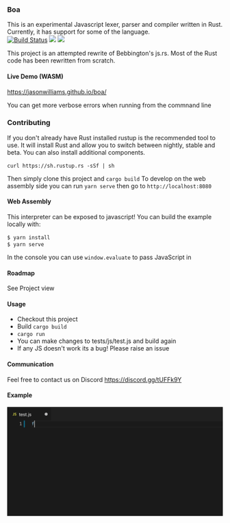 ### Boa

This is an experimental Javascript lexer, parser and compiler written in Rust. Currently, it has support for some of the language.  
[![Build Status](https://travis-ci.com/jasonwilliams/boa.svg?branch=master)](https://travis-ci.com/jasonwilliams/boa)
[![](http://meritbadge.herokuapp.com/boa)](https://crates.io/crates/boa)
[![](https://docs.rs/Boa/badge.svg)](https://docs.rs/Boa/)

This project is an attempted rewrite of Bebbington's js.rs. Most of the Rust code has been rewritten from scratch.

#### Live Demo (WASM)

https://jasonwilliams.github.io/boa/

You can get more verbose errors when running from the commnand line

### Contributing

If you don't already have Rust installed rustup is the recommended tool to use. It will install Rust and allow you to switch between nightly, stable and beta. You can also install additional components.

```
curl https://sh.rustup.rs -sSf | sh
```

Then simply clone this project and `cargo build`
To develop on the web assembly side you can run `yarn serve` then go to `http://localhost:8080`

#### Web Assembly

This interpreter can be exposed to javascript!
You can build the example locally with:

```
$ yarn install
$ yarn serve
```

In the console you can use `window.evaluate` to pass JavaScript in

#### Roadmap

See Project view

#### Usage

- Checkout this project
- Build `cargo build`
- `cargo run`
- You can make changes to tests/js/test.js and build again
- If any JS doesn't work its a bug! Please raise an issue

#### Communication 

Feel free to contact us on Discord https://discord.gg/tUFFk9Y

#### Example

![Example](docs/img/latestDemo.gif)
